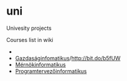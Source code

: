# uni
Univesity projects

Courses list in wiki
<ul><li>
<li><a href="http://bit.do/b5fUu">Gazdaságinfomatikus</a>/<a href="http://bit.do/b5fUW">http://bit.do/b5fUW</a></li>
<li><a href="http://bit.do/b5fUu">Mérnökinformatikus</a></li>
<li><a href="http://bit.do/b5fUC">Programtervezőinformatikus</a></li>
<ul>

